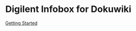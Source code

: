 # Digilent Infobox for Dokuwiki

[Getting Started](https://reference.digilentinc.com/reference/software/dokuwiki/infobox/start "Digilent Infobox for Dokuwiki")
